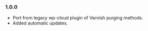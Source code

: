 ### 1.0.0
* Port from legacy wp-cloud plugin of Varnish purging methods.
* Added automatic updates.

